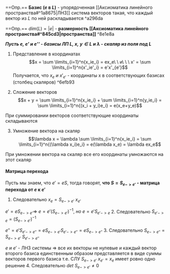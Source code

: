 ==Опр.== **Базис ($е$ в $L$)** - упорядоченная [[Аксиоматика линейного пространства#^1a8675|ЛНЗ]] система векторов такая, что каждый вектор из 𝐿 по ней раскладывается ^a296da

==Опр.== $dim(L) = |e|$ - **размерность [[Аксиоматика линейного пространства#^845cd3|пространства]]** ^8e1e8a

***Пусть e, e' и e'' - базисы ЛП $L$, $x,\ y \in L$ и $\lambda$ - скаляр из поля под $L$***

1. Представление в координатах
$$x = \sum \limits_{i=1}^n{x_ie_i} = ex_e\ \ и\ \ \ x' = \sum \limits_{i=1}^n{x'_ie'_i} = e'x'_{e'}$$
Получается, что $x_e\ и\ x'_{e'}$ - координаты x в соответствующих базисах (столбец скаляров)
 ^6efb93

2. Сложение векторов
$$x + y = \sum \limits_{i=1}^n{x_ie_i} + \sum \limits_{i=1}^n{y_ie_i} = \sum \limits_{i=1}^n{(x_i + y_i)e_i} = e(x_e+y_e)$$

При суммировании векторов соответствующие координаты складываются


3. Умножение вектора на скаляр
$$\lambda x = \lambda \sum \limits_{i=1}^n{x_ie_i} = \sum \limits_{i=1}^n{(\lambda x_i)e_i} = e(\lambda x_e) = \lambda ex_e$$

При умножении вектора на скаляр все его координаты умножаются на этот скаляр

#### Матрица перехода

Пусть мы знаем, что $e' = eS$, тогда говорят, **что $S = S_{e->e'}$ - матрица перехода от $e$ к $e'$**
1. Следовательно $x_{e} = S_{e->e'}\ x_{e'}$ 

$e' = eS_{e->e'} \Rightarrow\ e = e'(S_{e->e'})^{-1},\ но\ e = e'S_{e'->e}$
 2.  Следовательно $S_{e'->e} = (S_{e->e'})^{-1}$

$e'' = e'S_{e'->e''} = eS_{e->e'}S_{e'->e''} = eS_{e->e''}$
3. Следовательно $S_{e->e''} = S_{e->e'}\ S_{e'->e''}$

$e$ и $e'$ - ЛНЗ системы $\Rightarrow$ все их векторы не нулевые и каждый вектор второго базиса единственным образом представляется в виде суммы векторов первого базиса т.е. СЛУ  $S_{e->e'}\ x_{e'} = x_{e}$ имеет ровно одно решение
4. Следовательно $det\ S_{e->e'} \neq 0$
